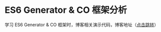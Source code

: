 # ES6 Generator & CO 框架分析

学习 ES6 Generator & CO 框架时，博客相关演示代码，博客地址（[点击跳转](https://github.com/ryannan/blog/blob/master/doc/Generator&CO.md)）
